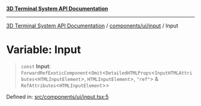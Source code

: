 [**3D Terminal System API Documentation**](../../../../README.md)

***

[3D Terminal System API Documentation](../../../../README.md) / [components/ui/input](../README.md) / Input

# Variable: Input

> `const` **Input**: `ForwardRefExoticComponent`\<`Omit`\<`DetailedHTMLProps`\<`InputHTMLAttributes`\<`HTMLInputElement`\>, `HTMLInputElement`\>, `"ref"`\> & `RefAttributes`\<`HTMLInputElement`\>\>

Defined in: [src/components/ui/input.tsx:5](https://github.com/Dicommunitas/ThreeJS_Terminal_3D/blob/99a29fe17cab393c4120b6b5906a4ebb1fb3c239/src/components/ui/input.tsx#L5)
